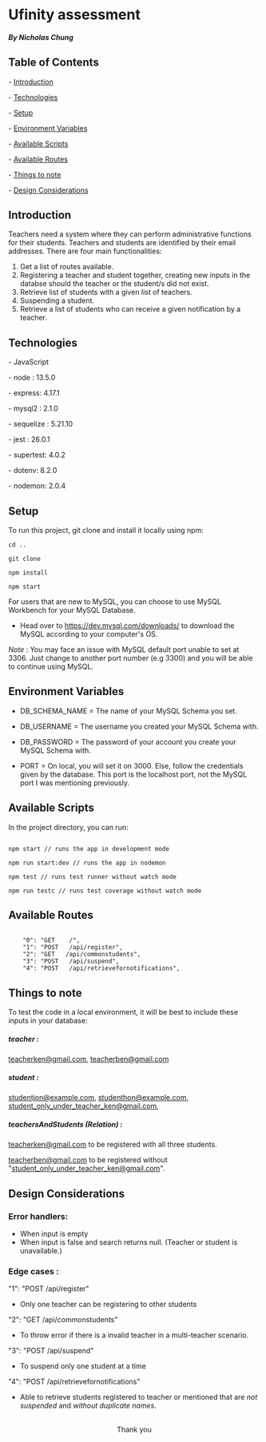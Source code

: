 # Ufinity assessment

##### By Nicholas Chung

## Table of Contents

\- [Introduction](#Introduction)

\- [Technologies](#Technologies)

\- [Setup](#Setup)

\- [Environment Variables](#Environment-Variables)

\- [Available Scripts](#Available-Scripts)

\- [Available Routes](#Available-Routes)

\- [Things to note](#Things-to-note.)

\- [Design Considerations](#Design-Considerations)

## Introduction

Teachers need a system where they can perform administrative functions for their students. Teachers and students are identified by their email addresses.
There are four main functionalities:

1. Get a list of routes available.
2. Registering a teacher and student together, creating new inputs in the databse should the teacher or the student/s did not exist.
3. Retrieve list of students with a given list of teachers.
4. Suspending a student.
5. Retrieve a list of students who can receive a given notification by a teacher.

## Technologies

\- JavaScript

\- node : 13.5.0

\- express: 4.17.1

\- mysql2 : 2.1.0

\- sequelize : 5.21.10

\- jest : 26.0.1

\- supertest: 4.0.2

\- dotenv: 8.2.0

\- nodemon: 2.0.4

## Setup

To run this project, git clone and install it locally using npm:

```
cd ..

git clone

npm install

npm start
```

For users that are new to MySQL, you can choose to use MySQL Workbench for your MySQL Database.

- Head over to https://dev.mysql.com/downloads/ to download the MySQL according to your computer's OS.

_Note_ :
You may face an issue with MySQL default port unable to set at 3306. Just change to another port number (e.g 3300) and you will be able to continue using MySQL.

## Environment Variables

- DB_SCHEMA_NAME = The name of your MySQL Schema you set.

* DB_USERNAME = The username you created your MySQL Schema with.

- DB_PASSWORD = The password of your account you create your MySQL Schema with.

- PORT = On local, you will set it on 3000. Else, follow the credentials given by the database. This port is the localhost port, not the MySQL port I was mentioning previously.

## Available Scripts

In the project directory, you can run:

```

npm start // runs the app in development mode

npm run start:dev // runs the app in nodemon

npm test // runs test runner without watch mode

npm run testc // runs test coverage without watch mode

```

## Available Routes

```

    "0": "GET    /",
    "1": "POST   /api/register",
    "2": "GET   /api/commonstudents",
    "3": "POST   /api/suspend",
    "4": "POST   /api/retrievefornotifications",

```

## Things to note

To test the code in a local environment, it will be best to include these inputs in your database:

##### teacher :

teacherken@gmail.com, teacherben@gmail.com

##### student :

studentjon@example.com, studenthon@example.com, student_only_under_teacher_ken@gmail.com,

##### teachersAndStudents (Relation) :

teacherken@gmail.com to be registered with all three students.

teacherben@gmail.com to be registered without "student_only_under_teacher_ken@gmail.com".

## Design Considerations

### Error handlers:

- When input is empty
- When input is false and search returns null. (Teacher or student is unavailable.)

### Edge cases :

"1": "POST /api/register"

- Only one teacher can be registering to other students

"2": "GET /api/commonstudents"

- To throw error if there is a invalid teacher in a multi-teacher scenario.

"3": "POST /api/suspend"

- To suspend only one student at a time

"4": "POST /api/retrievefornotifications"

- Able to retrieve students registered to teacher or mentioned that are _not suspended_ and _without duplicate names_.

 <br/>
<div align ="center">Thank you <div>
 <br/>
